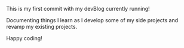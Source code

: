 This is my first commit with my devBlog currently running!

Documenting things I learn as I develop some of my side projects and revamp my existing projects.

Happy coding!